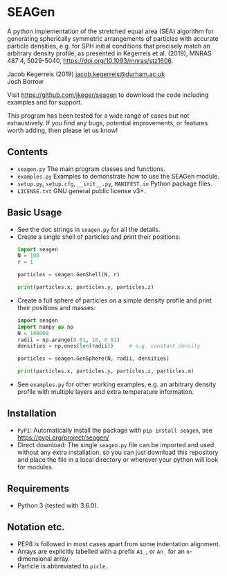 SEAGen
======

A python implementation of the stretched equal area (SEA) algorithm for
generating spherically symmetric arrangements of particles with accurate
particle densities, e.g. for SPH initial conditions that precisely match an
arbitrary density profile, as presented in Kegerreis et al. (2019), MNRAS 487:4, 
5029-5040, https://doi.org/10.1093/mnras/stz1606.

Jacob Kegerreis (2019) jacob.kegerreis@durham.ac.uk  
Josh Borrow

Visit https://github.com/jkeger/seagen to download the code including examples
and for support.

This program has been tested for a wide range of cases but not exhaustively. If
you find any bugs, potential improvements, or features worth adding, then please
let us know!


Contents
--------
+ `seagen.py` The main program classes and functions.
+ `examples.py` Examples to demonstrate how to use the SEAGen module.
+ `setup.py`, `setup.cfg`, `__init__.py`, `MANIFEST.in` Python package files.
+ `LICENSE.txt` GNU general public license v3+.


Basic Usage
-----------
+ See the doc strings in `seagen.py` for all the details.
+ Create a single shell of particles and print their positions:
    ```python
    import seagen
    N = 100
    r = 1

    particles = seagen.GenShell(N, r)

    print(particles.x, particles.y, particles.z)
    ```
+ Create a full sphere of particles on a simple density profile and print their
    positions and masses:
    ```python
    import seagen
    import numpy as np
    N = 100000
    radii = np.arange(0.01, 10, 0.01)
    densities = np.ones(len(radii))     # e.g. constant density

    particles = seagen.GenSphere(N, radii, densities)

    print(particles.x, particles.y, particles.z, particles.m)
    ```
+ See `examples.py` for other working examples, e.g. an arbitrary density
    profile with multiple layers and extra temperature information.


Installation
------------
+ `PyPI`: Automatically install the package with `pip install seagen`, see
    https://pypi.org/project/seagen/
+ Direct download: The single `seagen.py` file can be imported and used without
    any extra installation, so you can just download this repository and place
    the file in a local directory or wherever your python will look for modules.


Requirements
------------
+ Python 3 (tested with 3.6.0).


Notation etc.
-------------
+ PEP8 is followed in most cases apart from some indentation alignment.
+ Arrays are explicitly labelled with a prefix `A1_`, or `An_` for an
    `n`-dimensional array.
+ Particle is abbreviated to `picle`.
